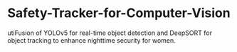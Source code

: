 # Safety-Tracker-for-Computer-Vision
utiFusion of YOLOv5 for real-time object detection and DeepSORT for object tracking to enhance nighttime security for women.

